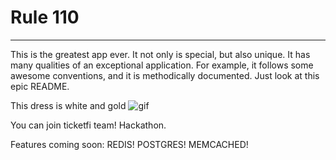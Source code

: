 # Rule 110
---
This is the greatest app ever. It not only is special, but also unique. It has many qualities of an exceptional application. For example, it follows some awesome conventions, and it is methodically documented. Just look at this epic README.

This dress is white and gold ![gif](https://nationalpostcom.files.wordpress.com/2015/02/is-this-dress-white-and-gold-or-black-and-blue.jpg?w=620&h=465)

You can join ticketfi team! Hackathon.

Features coming soon:
REDIS!
POSTGRES!
MEMCACHED!
